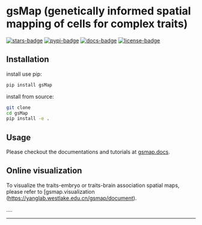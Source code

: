 # gsMap (genetically informed spatial mapping of cells for complex traits)
[![stars-badge](https://img.shields.io/github/stars/LeonSong1995/MeDuSA?logo=GitHub&color=yellow)](https://github.com/LeonSong1995/gsMap/stargazers)
[![pypi-badge](https://img.shields.io/pypi/v/gsMap)](https://pypi.org/p/gsMap)
[![docs-badge](https://yanglab.westlake.edu.cn/gsmap/document)](https://yanglab.westlake.edu.cn/gsmap/document/)
[![license-badge](https://img.shields.io/badge/License-MIT-yellow.svg)](https://opensource.org/licenses/MIT)




## Installation

install use pip:

```bash
pip install gsMap
```

install from source:

```bash
git clone
cd gsMap
pip install -e .
```

## Usage

Please checkout the documentations and tutorials at
[gsmap.docs](https://yanglab.westlake.edu.cn/gsmap/document).


## Online visualization

To visualize the traits-embryo or traits-brain association spatial maps, please refer to [gsmap.visualization (https://yanglab.westlake.edu.cn/gsmap/document).

....

---
